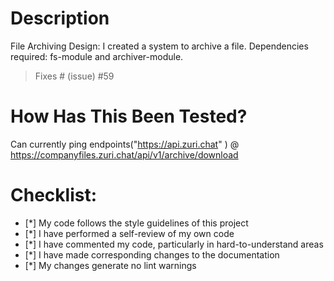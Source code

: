 # Description
File Archiving Design:
I created a system to archive a file. Dependencies required: fs-module and archiver-module.


> Fixes # (issue)
#59
# How Has This Been Tested?

Can currently ping endpoints("https://api.zuri.chat" )
@ https://companyfiles.zuri.chat/api/v1/archive/download

# Checklist:

- [*] My code follows the style guidelines of this project
- [*] I have performed a self-review of my own code
- [*] I have commented my code, particularly in hard-to-understand areas
- [*] I have made corresponding changes to the documentation
- [*] My changes generate no lint warnings